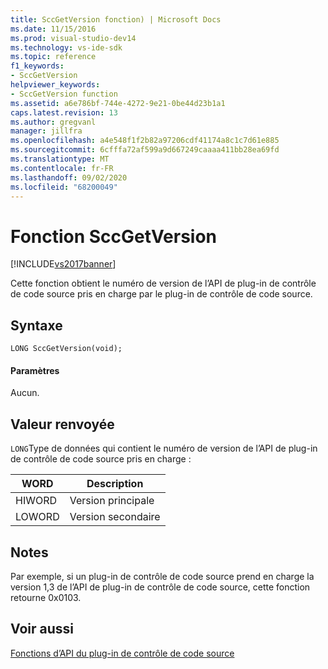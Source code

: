 ```yaml
---
title: SccGetVersion fonction) | Microsoft Docs
ms.date: 11/15/2016
ms.prod: visual-studio-dev14
ms.technology: vs-ide-sdk
ms.topic: reference
f1_keywords:
- SccGetVersion
helpviewer_keywords:
- SccGetVersion function
ms.assetid: a6e786bf-744e-4272-9e21-0be44d23b1a1
caps.latest.revision: 13
ms.author: gregvanl
manager: jillfra
ms.openlocfilehash: a4e548f1f2b82a97206cdf41174a8c1c7d61e885
ms.sourcegitcommit: 6cfffa72af599a9d667249caaaa411bb28ea69fd
ms.translationtype: MT
ms.contentlocale: fr-FR
ms.lasthandoff: 09/02/2020
ms.locfileid: "68200049"
---
```

# <a name="sccgetversion-function"></a>Fonction SccGetVersion
[!INCLUDE[vs2017banner](../includes/vs2017banner.md)]

Cette fonction obtient le numéro de version de l’API de plug-in de contrôle de code source pris en charge par le plug-in de contrôle de code source.  
  
## <a name="syntax"></a>Syntaxe  
  
```cpp#  
LONG SccGetVersion(void);  
```  
  
#### <a name="parameters"></a>Paramètres  
 Aucun.  
  
## <a name="return-value"></a>Valeur renvoyée  
 `LONG`Type de données qui contient le numéro de version de l’API de plug-in de contrôle de code source pris en charge :  
  
|WORD|Description|  
|----------|-----------------|  
|HIWORD|Version principale|  
|LOWORD|Version secondaire|  
  
## <a name="remarks"></a>Notes  
 Par exemple, si un plug-in de contrôle de code source prend en charge la version 1,3 de l’API de plug-in de contrôle de code source, cette fonction retourne 0x0103.  
  
## <a name="see-also"></a>Voir aussi  
 [Fonctions d’API du plug-in de contrôle de code source](../extensibility/source-control-plug-in-api-functions.md)
